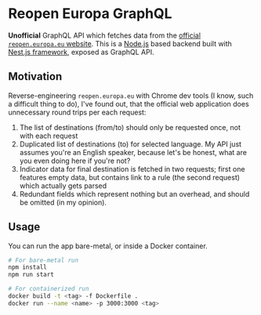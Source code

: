 # Reopen Europa GraphQL

**Unofficial** GraphQL API which fetches data from the [official `reopen.europa.eu` website](https://reopen.europa.eu/en). This is a [Node.js](https://nodejs.org/en/) based backend built with [Nest.js framework](https://nestjs.com/), exposed as GraphQL API.

## Motivation

Reverse-engineering `reopen.europa.eu` with Chrome dev tools (I know, such a difficult thing to do), I've found out, that the official web application does unnecessary round trips per each request:

1. The list of destinations (from/to) should only be requested once, not with each request
2. Duplicated list of destinations (to) for selected language. My API just assumes you're an English speaker, because let's be honest, what are you even doing here if you're not?
3. Indicator data for final destination is fetched in two requests; first one features empty data, but contains link to a rule (the second request) which actually gets parsed
4. Redundant fields which represent nothing but an overhead, and should be omitted (in my opinion).

## Usage

You can run the app bare-metal, or inside a Docker container.

```bash
# For bare-metal run
npm install
npm run start

# For containerized run
docker build -t <tag> -f Dockerfile .
docker run --name <name> -p 3000:3000 <tag>
```
